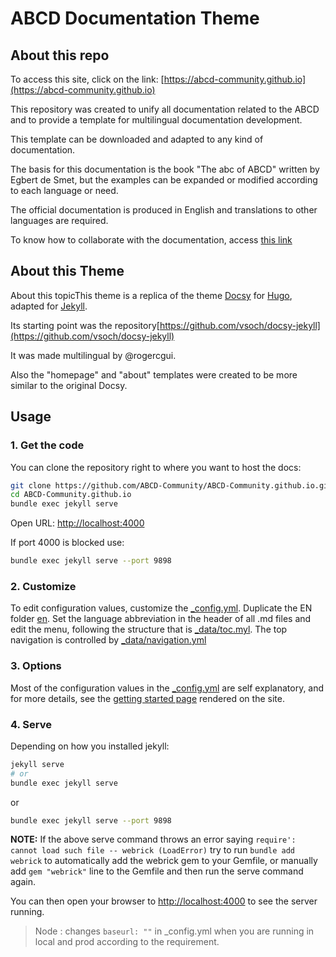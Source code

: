# ABCD Documentation Theme


## About this repo

To access this site, click on the link: [https://abcd-community.github.io](https://abcd-community.github.io)

This repository was created to unify all documentation related to the ABCD and to provide a template for multilingual documentation development.

This template can be downloaded and adapted to any kind of documentation.

The basis for this documentation is the book "The abc of ABCD" written by Egbert de Smet, but the examples can be expanded or modified according to each language or need.

The official documentation is produced in English and translations to other languages are required.

To know how to collaborate with the documentation, access [this link](http://localhost:9898/pt/collab/)



## About this Theme
About this topicThis theme is a replica of the theme [Docsy](https://www.docsy.dev/) for [Hugo](https://gohugo.io/), adapted for [Jekyll](https://jekyllrb.com/).

Its starting point was the repository[https://github.com/vsoch/docsy-jekyll](https://github.com/vsoch/docsy-jekyll)

It was made multilingual by @rogercgui.

Also the "homepage" and "about" templates were created to be more similar to the original Docsy.


## Usage

### 1. Get the code

You can clone the repository right to where you want to host the docs:

```bash
git clone https://github.com/ABCD-Community/ABCD-Community.github.io.git ABCD-Community.github.io
cd ABCD-Community.github.io
bundle exec jekyll serve
```
Open URL:
[http://localhost:4000](http://localhost:4000)


If port 4000 is blocked use:


```bash
bundle exec jekyll serve --port 9898
```


### 2. Customize

To edit configuration values, customize the [_config.yml](https://github.com/ABCD-Community/ABCD-Community.github.io/blob/main/_config.yml).
Duplicate the EN folder [en](https://github.com/ABCD-Community/ABCD-Community.github.io/tree/main/en). 
Set the language abbreviation in the header of all .md files
and edit the menu, following the structure that is [_data/toc.myl](https://github.com/ABCD-Community/ABCD-Community.github.io/blob/main/_data/toc.yml).
The top navigation is controlled by [_data/navigation.yml](https://github.com/ABCD-Community/ABCD-Community.github.io/blob/main/_data/navigation.yml)

### 3. Options

Most of the configuration values in the [_config.yml](https://github.com/vsoch/docsy-jekyll/blob/master/_config.yml) are self explanatory,
and for more details, see the [getting started page](https://abcd-community.github.io/en/getting-started)
rendered on the site.

### 4. Serve

Depending on how you installed jekyll:

```bash
jekyll serve
# or
bundle exec jekyll serve
```

or

```bash
bundle exec jekyll serve --port 9898
```


**NOTE:** If the above serve command throws an error saying `require': cannot load such file -- webrick (LoadError)` try to run `bundle add webrick` to automatically add the webrick gem to your Gemfile, or manually add `gem "webrick"` line to the Gemfile and then run the serve command again.


You can then open your browser to [http://localhost:4000](http://localhost:4000)
to see the server running.

> Node : changes `baseurl: ""` in _config.yml  when you are running in local and prod according to the requirement.
